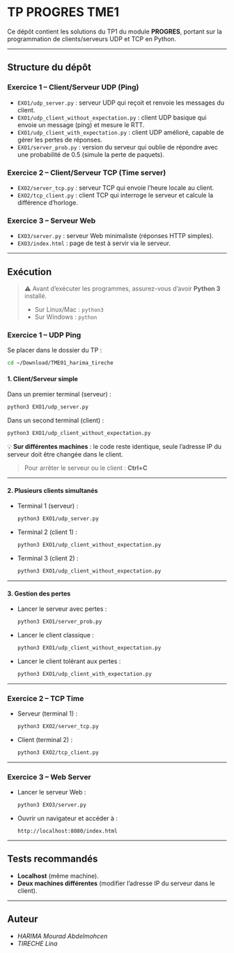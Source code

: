 # TP PROGRES TME1

Ce dépôt contient les solutions du TP1 du module **PROGRES**, portant sur la programmation de clients/serveurs UDP et TCP en Python.

---

## Structure du dépôt

### Exercice 1 – Client/Serveur UDP (Ping)
- `EXO1/udp_server.py` : serveur UDP qui reçoit et renvoie les messages du client.
- `EXO1/udp_client_without_expectation.py` : client UDP basique qui envoie un message (ping) et mesure le RTT.
- `EXO1/udp_client_with_expectation.py` : client UDP amélioré, capable de gérer les pertes de réponses.
- `EXO1/server_prob.py` : version du serveur qui oublie de répondre avec une probabilité de 0.5 (simule la perte de paquets).

### Exercice 2 – Client/Serveur TCP (Time server)
- `EXO2/server_tcp.py` : serveur TCP qui envoie l’heure locale au client.
- `EXO2/tcp_client.py` : client TCP qui interroge le serveur et calcule la différence d’horloge.

### Exercice 3 – Serveur Web
- `EXO3/server.py` : serveur Web minimaliste (réponses HTTP simples).
- `EXO3/index.html` : page de test à servir via le serveur.

---

## Exécution

> ⚠️ Avant d’exécuter les programmes, assurez-vous d’avoir **Python 3** installé.  
> - Sur Linux/Mac : `python3`  
> - Sur Windows : `python`  

### Exercice 1 – UDP Ping

Se placer dans le dossier du TP :  
```bash
cd ~/Download/TME01_harima_tireche
```

#### 1. Client/Serveur simple
Dans un premier terminal (serveur) :  
```bash
python3 EXO1/udp_server.py
```

Dans un second terminal (client) :  
```bash
python3 EXO1/udp_client_without_expectation.py
```

💡 **Sur différentes machines** : le code reste identique, seule l’adresse IP du serveur doit être changée dans le client.  

> Pour arrêter le serveur ou le client : **Ctrl+C**

---

#### 2. Plusieurs clients simultanés
- Terminal 1 (serveur) :  
  ```bash
  python3 EXO1/udp_server.py
  ```
- Terminal 2 (client 1) :  
  ```bash
  python3 EXO1/udp_client_without_expectation.py
  ```
- Terminal 3 (client 2) :  
  ```bash
  python3 EXO1/udp_client_without_expectation.py
  ```

---

#### 3. Gestion des pertes
- Lancer le serveur avec pertes :  
  ```bash
  python3 EXO1/server_prob.py
  ```
- Lancer le client classique :  
  ```bash
  python3 EXO1/udp_client_without_expectation.py
  ```
- Lancer le client tolérant aux pertes :  
  ```bash
  python3 EXO1/udp_client_with_expectation.py
  ```

---

### Exercice 2 – TCP Time
- Serveur (terminal 1) :  
  ```bash
  python3 EXO2/server_tcp.py
  ```
- Client (terminal 2) :  
  ```bash
  python3 EXO2/tcp_client.py
  ```

---

### Exercice 3 – Web Server
- Lancer le serveur Web :  
  ```bash
  python3 EXO3/server.py
  ```
- Ouvrir un navigateur et accéder à :  
  ```
  http://localhost:8080/index.html
  ```

---

## Tests recommandés
- **Localhost** (même machine).  
- **Deux machines différentes** (modifier l’adresse IP du serveur dans le client).  

---

## Auteur
- *HARIMA Mourad Abdelmohcen*  
- *TIRECHE Lina*  
